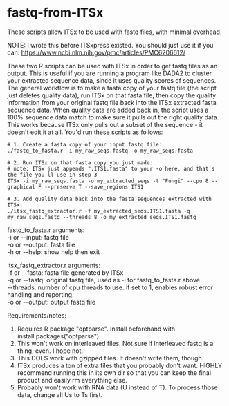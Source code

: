 # fastq-from-ITSx
These scripts allow ITSx to be used with fastq files, with minimal overhead.

NOTE: I wrote this before ITSxpress existed. You should just use it if you can: https://www.ncbi.nlm.nih.gov/pmc/articles/PMC6206612/

These two R scripts can be used with ITSx in order to get fastq files as an output. This is useful if you are running a program like DADA2 to cluster your extracted sequence data, since it uses quality scores of sequences. The general workflow is to make a fasta copy of your fastq file (the script just deletes quality data), run ITSx on that fasta file, then copy the quality information from your original fastq file back into the ITSx extracted fasta sequence data. When quality data are added back in, the script uses a 100% sequence data match to make sure it pulls out the right quality data. This works because ITSx only pulls out a subset of the sequence - it doesn't edit it at all. You'd run these scripts as follows:
```
# 1. Create a fasta copy of your input fastq file:
./fastq_to_fasta.r -i my_raw_seqs.fastq -o my_raw_seqs.fasta

# 2. Run ITSx on that fasta copy you just made:
# note: ITSx just appends ".ITS1.fasta" to your -o here, and that's the file you'll use in step 3
ITSx -i my_raw_seqs.fasta -o my_extracted_seqs -t "Fungi" --cpu 8 --graphical F --preserve T --save_regions ITS1

# 3. Add quality data back into the fasta sequences extracted with ITSx:
./itsx_fastq_extractor.r -f my_extracted_seqs.ITS1.fasta -q my_raw_seqs.fastq --threads 8 -o my_extracted_seqs.ITS1.fastq
```

fastq_to_fasta.r arguments:  
-i or --input: fastq file  
-o or --output: fasta file  
-h or --help: show help then exit  

itsx_fastq_extractor.r arguments:  
-f or --fasta: fasta file generated by ITSx  
-q or --fastq: original fastq file, used as -i for fastq_to_fasta.r above  
--threads: number of cpu threads to use. if set to 1, enables robust error handling and reporting.  
-o or --output: output fastq file  
  
Requirements/notes:
1. Requires R package "optparse". Install beforehand with 
    install.packages("optparse")
2. This won't work on interleaved files. Not sure if interleaved fastq is a thing, even. I hope not.
3. This DOES work with gzipped files. It doesn't write them, though. 
4. ITSx produces a ton of extra files that you probably don't want. HIGHLY recommend running this in its own dir so that you can keep the final product and easily rm everything else.
5. Probably won't work with RNA data (U instead of T). To process those data, change all Us to Ts first.
